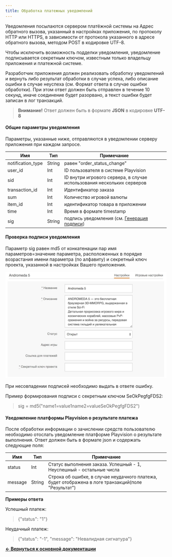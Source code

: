 ```yaml
---
title: Обработка платежных уведомлений
---
```


Уведомления посылаются сервером платёжной системы на Адрес обратного вызова, указанный в настройках приложения, по протоколу HTTP или HTTPS, в зависимости от протокола указанного в адресе обратного вызова, методом POST в кодировке UTF-8.

Чтобы исключить возможность подделки уведомления, уведомление подписывается секретным ключом, известным только владельцу приложения и платежной системе.


Разработчик приложения должен реализовать обработку уведомлений и вернуть либо результат обработки в случае успеха,
либо описание ошибки в случае неуспеха (см. Формат ответа в случае ошибки обработки).
При этом ответ должен быть отправлен в течение 10 секунд, иначе соединение будет разорвано, а текст ошибки будет записан в лог транзакций.

> **Внимание!** Ответ должен быть в формате **JSON** в кодировке **UTF-8**

#### Общие параметры уведомления

Параметры, указанные ниже, отправляются в уведомлении серверу приложения при каждом запросе.

|Имя              |Тип   |Примечание                                                            |
|-----------------|------|----------------------------------------------------------------------|
|notification_type|String|равен "order_status_change"                                           |
|user_id          |Int   |ID пользователя в системе Playvision                                  |
|sid              |Int   |ID внутри игрового сервера, в случае использования нескольких серверов|
|transaction_id   |Int   |Идентификатор заказа                                                  |
|sum              |Int   |Количество игровой валюты                                             |
|item_id          |Int   |идентификатор товара в приложении                                     |
|time             |Int   |Время в формате timestamp                                             |
|sig              |String|подпись уведомления (см. [Генерация подписи](/docs/))                 |

#### Проверка подписи уведомления

Параметр sig равен md5 от конкатенации пар имя параметров=значение параметра, расположенных в порядке возрастания имени параметра (по алфавиту) и секретный ключ проекта, указанной в настройках Вашего приложения.

![секретный ключ проекта](/images/payment/scr1.jpg "секретный ключ проекта")

При несовпадении подписей необходимо выдать в ответе ошибку.

Пример формирования подписи с секретным ключом SeOkPegfgFDS2:

> sig = md5("name1=value1name2=valueSeOkPegfgFDS2")


#### Уведомление платформы Playvision о результате платежа

После обработки информации о зачислении средств пользователю необходимо отослать уведомление платформе Playvision о результате выполнения.
Ответ должен быть в формате json и содержать следующие поля:

|Имя    |Тип      |Примечание                                                                                         |
|-------|---------|---------------------------------------------------------------------------------------------------|
|status |Int      |Статус выполнения заказа. Успешный - 1, Неуспешный - остальные числа                               |
|message|String   |Строка об ошибке, в случае неудачного платежа, будет отображена в логе транзакций(поле "Результат")|



**Примеры ответа**

Успешный платеж:

> {"status": "1"}

Неудачный платеж:

> {"status": "-1", "message": "Невалидная сигнатура"}

[**<- Вернуться к основной документации**](/docs/payment/)
